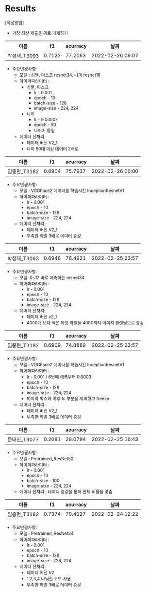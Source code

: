 # Results
[작성방법]
- 가장 최신 제출을 위로 기재하기

이름|f1|acurracy|날짜|
|------|---|---|-----|
|박정재_T3093|0.7122|77.2063|2022-02-26 06:07|

- 주요변경사향:
    - 모델 : 성별, 마스크 resnet34, 나이 resnet18
    - 하이퍼파라미터 :
        - 성별, 마스크
            - lr - 0.001 
            - epoch - 10
            - batch-size - 128
            - image-size - 224, 224
       - 나이
            - lr - 0.00007
            - epoch - 50
            - 나머지 동일
   - 데이터 전처리 : 
        - 데이터 버전 V2_1
        - 나이 60대 이상 데이터 2배로 

이름|f1|acurracy|날짜|
|------|---|---|-----|
|임종현_T3182|0.6904|75.7937|2022-02-26 00:00|

- 주요변경사항:
    - 모델 : VGGFace2 데이터를 학습시킨 InceptionResnetV1
    - 하이퍼파라미터 : 
        - lr - 0.001 
        - epoch - 10
        - batch-size - 128
        - image-size - 224, 224
    - 데이터 전처리 : 
        - 데이터 버전 V2_1
        - 부족한 라벨 3배로 데이터 증강


이름|f1|acurracy|날짜|
|------|---|---|-----|
박정재_T3093|0.6948|76.4921|2022-02-25 23:57|

- 주요변경사항:
    - 모델: 0~17 바로 예측하는 resnet34
    - 하이퍼파라미터 :
        - lr - 0.001
        - epoch - 10
        - batch-size - 128
        - image-size - 224, 224
    - 데이터 전처리:
        - 데이터 버전 v2_1
        - 4000개 보다 적은 타겟 라벨들 4000까지 이미지 블렌딩으로 증강



이름|f1|acurracy|날짜|
|------|---|---|-----|
|임종현_T3182|0.6909|74.8889|2022-02-25 23:57|

- 주요변경사항:
    - 모델 : VGGFace2 데이터를 학습시킨 InceptionResnetV1
    - 하이퍼파라미터 : 
        - lr - 0.001 / 6번째 에폭부터 0.0003
        - epoch - 10
        - batch-size - 128
        - image-size - 224, 224
        - 마지막 박스와 이후 fc 부분을 제외하고 freeze
    - 데이터 전처리 : 
        - 데이터 버전 V2_1
        - 부족한 라벨 3배로 데이터 증강




이름|f1|acurracy|날짜|
|------|---|---|-----|
|문태진_T3077|0.2081|29.0794|2022-02-25 16:43|

- 주요변경사항:
    - 모델 : Pretrained_ResNet50
    - 하이퍼파라미터 : 
        - lr - 0.001
        - epoch - 10
        - batch-size - 100
        - image-size - 224, 224
    - 데이터 전처리 : 데이터 증강을 통해 전체 비율을 맞춤


이름|f1|acurracy|날짜|
|------|---|---|-----|
|임종현_T3182|0.7374|79.4127|2022-02-24 12:22|

- 주요변경사항:
    - 모델 : Pretrained_ResNet34
    - 하이퍼파라미터 : 
        - lr - 0.001
        - epoch - 10
        - batch-size - 128
        - image-size - 224, 224
    - 데이터 전처리 : 
        - 데이터 버전 V2
        - 1,2,3,4 나눠진 코드 사용
        - 부족한 라벨 3배로 데이터 증강
